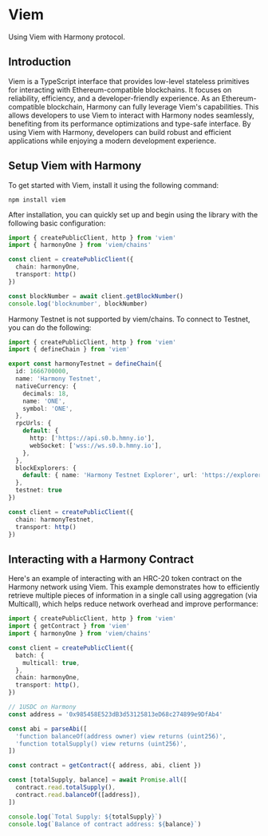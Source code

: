 # Viem

Using Viem with Harmony protocol.

## Introduction

Viem is a TypeScript interface that provides low-level stateless primitives for interacting with Ethereum-compatible blockchains. It focuses on reliability, efficiency, and a developer-friendly experience. As an Ethereum-compatible blockchain, Harmony can fully leverage Viem's capabilities. This allows developers to use Viem to interact with Harmony nodes seamlessly, benefiting from its performance optimizations and type-safe interface. By using Viem with Harmony, developers can build robust and efficient applications while enjoying a modern development experience.

## Setup Viem with Harmony

To get started with Viem, install it using the following command:

```
npm install viem
```

After installation, you can quickly set up and begin using the library with the following basic configuration:

```typescript
import { createPublicClient, http } from 'viem'
import { harmonyOne } from 'viem/chains'

const client = createPublicClient({
  chain: harmonyOne,
  transport: http()
})

const blockNumber = await client.getBlockNumber()
console.log('blocknumber', blockNumber)
```

Harmony Testnet is not supported by viem/chains. To connect to Testnet, you can do the following:

```typescript
import { createPublicClient, http } from 'viem'
import { defineChain } from 'viem'

export const harmonyTestnet = defineChain({
  id: 1666700000,
  name: 'Harmony Testnet',
  nativeCurrency: {
    decimals: 18,
    name: 'ONE',
    symbol: 'ONE',
  },
  rpcUrls: {
    default: {
      http: ['https://api.s0.b.hmny.io'],
      webSocket: ['wss://ws.s0.b.hmny.io'],
    },
  },
  blockExplorers: {
    default: { name: 'Harmony Testnet Explorer', url: 'https://explorer.pops.one' },
  },
  testnet: true
})

const client = createPublicClient({
  chain: harmonyTestnet,
  transport: http()
})

```

## Interacting with a Harmony Contract

Here's an example of interacting with an HRC-20 token contract on the Harmony network using Viem. This example demonstrates how to efficiently retrieve multiple pieces of information in a single call using aggregation (via Multicall), which helps reduce network overhead and improve performance:

```typescript
import { createPublicClient, http } from 'viem'
import { getContract } from 'viem'
import { harmonyOne } from 'viem/chains'

const client = createPublicClient({
  batch: {
    multicall: true, 
  },
  chain: harmonyOne,
  transport: http(),
})

// 1USDC on Harmony
const address = '0x985458E523dB3d53125813eD68c274899e9DfAb4'  

const abi = parseAbi([
  'function balanceOf(address owner) view returns (uint256)',
  'function totalSupply() view returns (uint256)',
])

const contract = getContract({ address, abi, client })

const [totalSupply, balance] = await Promise.all([
  contract.read.totalSupply(),
  contract.read.balanceOf([address]),
])

console.log(`Total Supply: ${totalSupply}`)
console.log(`Balance of contract address: ${balance}`)
```